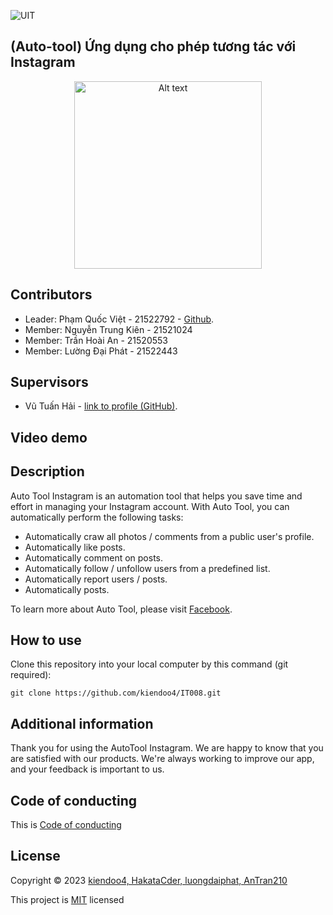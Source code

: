 ![UIT](https://img.shields.io/badge/from-UIT%20VNUHCM-blue?style=for-the-badge&link=https%3A%2F%2Fwww.uit.edu.vn%2F)

 ## (Auto-tool) Ứng dụng cho phép tương tác với Instagram

<p align="center">
  <img src="https://www.uit.edu.vn/sites/vi/files/images/Logos/Logo_UIT_Web.png" width="300" height="300" alt="Alt text">
</p>


## Contributors

- Leader: Phạm Quốc Việt - 21522792 - [Github](https://github.com/kiendoo4/IT008.git).
- Member: Nguyễn Trung Kiên - 21521024
- Member: Trần Hoài An - 21520553
- Member: Lường Đại Phát - 21522443

## Supervisors

- Vũ Tuấn Hải - [link to profile (GitHub)](https://github.com/vutuanhai237/).

## Video demo

## Description

Auto Tool Instagram is an automation tool that helps you save time and effort in managing your Instagram account. With Auto Tool, you can automatically perform the following tasks:
- Automatically craw all photos /  comments from a public user's profile.
- Automatically like posts.
- Automatically comment on posts.
- Automatically follow / unfollow users from a predefined list.
- Automatically report users / posts.
- Automatically posts.

To learn more about Auto Tool, please visit [Facebook](https://www.facebook.com/kiendoo4).


## How to use

Clone this repository into your local computer by this command (git required):
<p>

    git clone https://github.com/kiendoo4/IT008.git
  
</p>

## Additional information

Thank you for using the AutoTool Instagram. We are happy to know that you are satisfied with our products. We're always working to improve our app, and your feedback is important to us.

## Code of conducting

This is [Code of conducting](https://github.com/kiendoo4/IT008/blob/master/CODE_OF_CONDUCT.md)

## License

Copyright © 2023 [kiendoo4, HakataCder, luongdaiphat, AnTran210](https://github.com/kiendoo4/IT008.git)

This project is [MIT](https://github.com/kiendoo4/IT008/blob/master/LICENSE.txt) licensed

